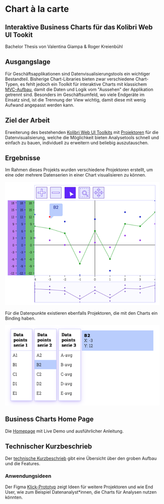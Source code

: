# Chart à la carte
## Interaktive Business Charts für das Kolibri Web UI Tookit

Bachelor Thesis von Valentina Giampa & Roger Kreienbühl

## Ausgangslage

Für Geschäftsapplikationen sind Datenvisualisierungstools ein wichtiger Bestandteil.
Bisherige Chart-Libraries bieten zwar verschiedene Chart-Typen, es fehlt jedoch ein Toolkit für interaktive Charts mit klassichem [MVC-Aufbau](https://ieeexplore.ieee.org/abstract/document/950428), damit die Daten und Logik vom "Aussehen" der Applikation getrennt sind.
Besonders im Geschäftsumfeld, wo viele Endgeräte im Einsatz sind, ist die Trennung der View wichtig, damit diese mit wenig Aufwand angepasst werden kann.

## Ziel der Arbeit

Erweiterung des bestehenden [Kolibri Web UI Toolkits](https://github.com/WebEngineering-FHNW/Kolibri) mit [Projektoren](https://dierk.github.io/Home/projectorPattern/ProjectorPattern.html) für die Datenvisualisierung, welche die Möglichkeit bieten Analysetools schnell und einfach zu bauen, individuell zu erweitern und beliebig auszutauschen.

## Ergebnisse

Im Rahmen dieses Projekts wurden verschiedene Projektoren erstellt, um eine oder mehrere Datenserien in einer Chart visualisieren zu können.

![Auscchnitt Demo App](demo/assets/images/multiSeries.png "Chart Projektor für mehrere Datenserien mit Controller für verschiedene Datenvisualisierungen")

Für die Datenpunkte existieren ebenfalls Projektoren, die mit den Charts ein Binding haben.

![Auscchnitt Demo App](demo/assets/images/multiSeriesData.png "Projektoren für die Visualisierung der Datenpunktinformationen")

## Business Charts Home Page

Die [Homepage](https://lavaig.github.io/business-charts-usability-testing/) mit Live Demo und ausführlicher Anleitung.

## Technischer Kurzbeschrieb
Der [technische Kurzbeschrieb](https://github.com/lavaig/business-charts-usability-testing/blob/master/docs/HOWTO.md)
gibt eine Übersicht über den groben Aufbau und die Features.

### Anwendungsideen

Der Figma [Klick-Prototyp](https://www.figma.com/proto/wjFrNkwuFoQM6mZREmWsWG/Kolibri-business-charts?page-id=201%3A4&node-id=201-4&starting-point-node-id=201%3A5&scaling=contain&show-proto-sidebar=1)
zeigt Ideen für weitere Projektoren und wie End User, wie zum Beispiel Datenanalyst*innen, die Charts für Analysen nutzen könnten.







[//]: # ()
[//]: # (# Chart à la carte)

[//]: # (### Interaktive Business Charts für das Kolibri Web UI Toolkit)

[//]: # ()
[//]: # (Bachelor Thesis von Valentina Giampa & Roger Kreienbühl)

[//]: # ()
[//]: # (## Ausgangslage)

[//]: # ()
[//]: # (Im geschäftlichen Umfeld sind Datenvisualisierungstools ein wichtiger Bestandteil.)

[//]: # (Auf dem Markt verfügbare Frameworks und Libraries bieten zwar verschiedene Chart-Typen, diese besitzen jedoch grosse Abhängigkeiten.)

[//]: # (Besonders dort, wo viele Endgeräte im Einsatz sind, ist die Trennung der View wichtig, damit diese mit wenig Aufwand angepasst werden kann.)

[//]: # ()
[//]: # (## Ziel der Arbeit)

[//]: # ()
[//]: # (Erweiterung des bestehenden [Kolibri Web UI Toolkits]&#40;https://github.com/WebEngineering-FHNW/Kolibri&#41; mit [Projektoren]&#40;https://dierk.github.io/Home/projectorPattern/ProjectorPattern.html&#41;)

[//]: # (für die interaktive Datenvisualisierung, welche die Möglichkeit bieten Charts schnell und einfach zu bauen,)

[//]: # (individuell zu erweitern und schnell auszutauschen.)

[//]: # ()
[//]: # (## Ergebnisse)

[//]: # ()
[//]: # (Im Rahmen dieses Projekts wurden verschiedene, mit Unit Tests geprüfte Projektoren implementiert,)

[//]: # (um individuelle Charts einfach und schnell erstellen und anpassen zu können.)

[//]: # (Der Code wurde mit JSDoc dokumentiert.)

[//]: # (Desweiteren wurden [Demobeispiele]&#40;demo&#41;, )

[//]: # (eine [First-Steps-Anleitung]&#40;demo/first-steps/first-steps.html&#41; )

[//]: # (und eine [technische Übersicht]&#40;TECHNICAL_OVERVIEW.md&#41; erstellt.)

[//]: # (Die Probanden erhielten den Zugang zum Code auf einem [Test-Repository]&#40;https://github.com/lavaig/business-charts-usability-testing/&#41;.)

[//]: # (Die Probanden hatten unter anderem die Aufgabe, Charts ähnlich wie im unten gezeigten Screenshot zu erstellen.)

[//]: # (![Auscchnitt Demo App]&#40;demo/assets/images/multiSeries.png "DemoApp"&#41;)

[//]: # (![Auscchnitt Demo App]&#40;demo/assets/images/multiSeriesData.png "DemoApp"&#41;)

[//]: # ()
[//]: # (Abbildung 1: Visualisierung von drei Datenserien mit unterschiedlichen Chart-Typen)

[//]: # ()
[//]: # (### Implementierte Projektoren als wiederverwendbare Chart-Komponenten)

[//]: # (Es wurden generelle Chartbausteine implementiert, die als wiederverwendbare Komponenten dienen:)

[//]: # (- Toolbar Projektor)

[//]: # (- Achsen Projektoren)

[//]: # (- Tooltip Projektoren)

[//]: # (- Table View Projektor)

[//]: # (- Detail View Projektor)

[//]: # ()
[//]: # (Bei den Chart Projektoren wird differenziert, ob es sich um eine Datenreihe &#40;SimpleChartProjector&#41; oder mehrere Datenserien &#40;AdvancedChartProjector&#41; handelt.)

[//]: # (Weiter wird in den dazugehörigen Controllern unterschieden, ob es sich um Scatter-, Line-, Areachart oder eine Kombination dieser handelt.)

[//]: # ()
[//]: # (### Ergebnisse des Usability Testings)

[//]: # (Die Ergebnisse der Usability Tests bestätigen das einfache Verwenden des Toolkits aufgrund der übersichtlichen Strukturierung des Codes und der First Steps Anleitung.)

[//]: # (Obwohl Letztere im Design ausbaufähig ist und eine Navigation fehlte, wurde sie am häufigsten genutzt.)

[//]: # (Die Probanden schätzten das schrittweise Heranführen im Zusammenhang mit den Demobeispielen, die am zweithäufigsten konsultiert wurden.)

[//]: # ()
[//]: # (Die Mehrheit der Testpersonen würde das Toolkit im geschäftlichen Umfeld in Betracht ziehen, wenn)

[//]: # (- ein einfacher Datenimport möglich wäre)

[//]: # (- weitere, "Advanced"-Projektoren zur Verfügung stünden)

[//]: # (- es kompatibel und einfach einsetzbar mit anderen Frameworks wäre)

[//]: # ()
[//]: # (### Technischer Bericht)

[//]: # (Im [technischen Bericht]&#40;TODO&#41; sind das Vorgehen, die Umsetzung und die Ergebnisse der Arbeit beschrieben.)
